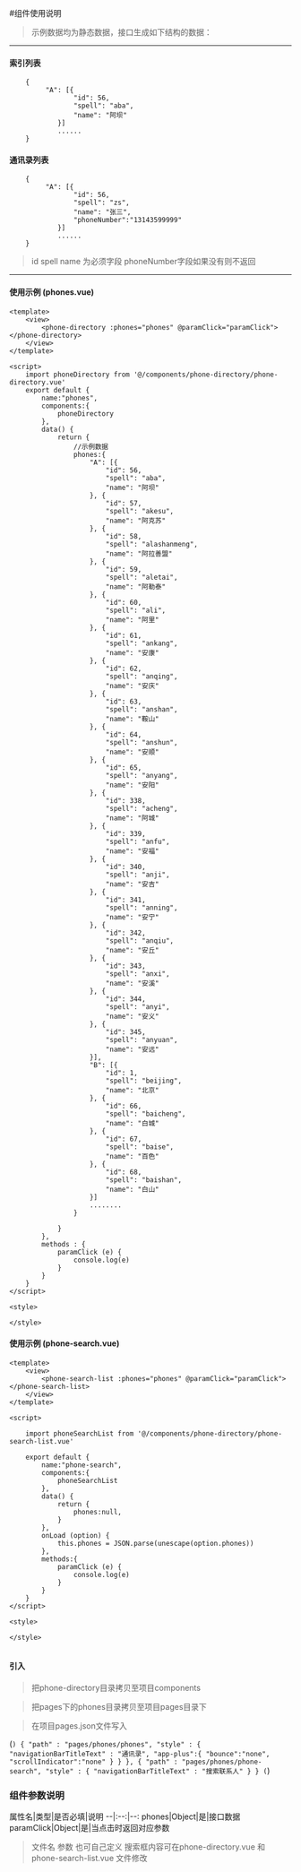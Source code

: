 #组件使用说明

>示例数据均为静态数据，接口生成如下结构的数据：

---
#### 索引列表
```
    {
         "A": [{
                "id": 56,
                "spell": "aba",
                "name": "阿坝"
		    }]
			......
    }
```

#### 通讯录列表
```
    {
         "A": [{
                "id": 56,
                "spell": "zs",
                "name": "张三",
                "phoneNumber":"13143599999"
		    }]
			......
    }
```

> id spell name 为必须字段  phoneNumber字段如果没有则不返回


---

#### 使用示例 (phones.vue)

```
<template>
	<view>
		<phone-directory :phones="phones" @paramClick="paramClick"></phone-directory>
	</view>
</template>

<script>
	import phoneDirectory from '@/components/phone-directory/phone-directory.vue'
	export default {
		name:"phones",
		components:{
			phoneDirectory
		},
		data() {
			return {
				//示例数据
				phones:{
					"A": [{
						"id": 56,
						"spell": "aba",
						"name": "阿坝"
					}, {
						"id": 57,
						"spell": "akesu",
						"name": "阿克苏"
					}, {
						"id": 58,
						"spell": "alashanmeng",
						"name": "阿拉善盟"
					}, {
						"id": 59,
						"spell": "aletai",
						"name": "阿勒泰"
					}, {
						"id": 60,
						"spell": "ali",
						"name": "阿里"
					}, {
						"id": 61,
						"spell": "ankang",
						"name": "安康"
					}, {
						"id": 62,
						"spell": "anqing",
						"name": "安庆"
					}, {
						"id": 63,
						"spell": "anshan",
						"name": "鞍山"
					}, {
						"id": 64,
						"spell": "anshun",
						"name": "安顺"
					}, {
						"id": 65,
						"spell": "anyang",
						"name": "安阳"
					}, {
						"id": 338,
						"spell": "acheng",
						"name": "阿城"
					}, {
						"id": 339,
						"spell": "anfu",
						"name": "安福"
					}, {
						"id": 340,
						"spell": "anji",
						"name": "安吉"
					}, {
						"id": 341,
						"spell": "anning",
						"name": "安宁"
					}, {
						"id": 342,
						"spell": "anqiu",
						"name": "安丘"
					}, {
						"id": 343,
						"spell": "anxi",
						"name": "安溪"
					}, {
						"id": 344,
						"spell": "anyi",
						"name": "安义"
					}, {
						"id": 345,
						"spell": "anyuan",
						"name": "安远"
					}],
					"B": [{
						"id": 1,
						"spell": "beijing",
						"name": "北京"
					}, {
						"id": 66,
						"spell": "baicheng",
						"name": "白城"
					}, {
						"id": 67,
						"spell": "baise",
						"name": "百色"
					}, {
						"id": 68,
						"spell": "baishan",
						"name": "白山"
                    }]
                    ........
				}
			
			}
		},
		methods : {
			paramClick (e) {
				console.log(e)
			}
		}
	}
</script>

<style>

</style>

```

#### 使用示例 (phone-search.vue)

```
<template>
	<view>
		<phone-search-list :phones="phones" @paramClick="paramClick"></phone-search-list>
	</view>		
</template>

<script>
	
	import phoneSearchList from '@/components/phone-directory/phone-search-list.vue'
	
	export default {
		name:"phone-search",
		components:{
			phoneSearchList
		},
		data() {
			return {
				phones:null,
			}
		},
		onLoad (option) {
			this.phones = JSON.parse(unescape(option.phones))
		},
		methods:{
			paramClick (e) {
				console.log(e)
			}
		}
	}
</script>

<style>
	
</style>


```

#### 引入

>把phone-directory目录拷贝至项目components

>把pages下的phones目录拷贝至项目pages目录下

>在项目pages.json文件写入

(```)
    {
        "path" : "pages/phones/phones",
        "style" : {
            "navigationBarTitleText" : "通讯录",
            "app-plus":{
                "bounce":"none",
                "scrollIndicator":"none"
            }
        }
    },
    {
        "path" : "pages/phones/phone-search",
        "style" : {
            "navigationBarTitleText" : "搜索联系人"
        }
    }
(```)

### 组件参数说明

属性名|类型|是否必填|说明
--|:--:|--:
phones|Object|是|接口数据
paramClick|Object|是|当点击时返回对应参数

>文件名 参数 也可自己定义 搜索框内容可在phone-directory.vue 和phone-search-list.vue  文件修改